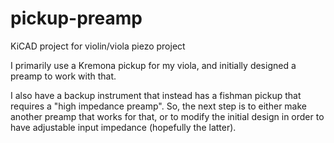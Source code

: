 # pickup-preamp
KiCAD project for violin/viola piezo project

I primarily use a Kremona pickup for my viola, and initially designed a preamp to work with that.

I also have a backup instrument that instead has a fishman pickup that requires a "high impedance preamp". So, the next step is to either make another preamp that works for that, or to modify the initial design in order to have adjustable input impedance (hopefully the latter).
